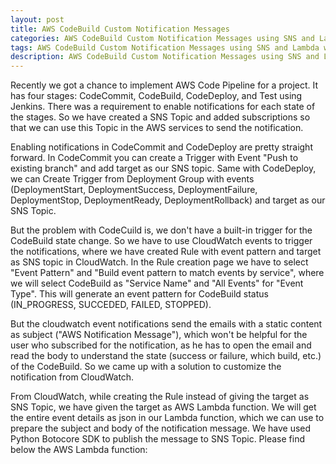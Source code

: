 ```yaml
---
layout: post
title: AWS CodeBuild Custom Notification Messages
categories: AWS CodeBuild Custom Notification Messages using SNS and Lambda with Python Botocore SDK Customize AWS CloudWatch notifications.    
tags: AWS CodeBuild Custom Notification Messages using SNS and Lambda with Python Botocore SDK Customize AWS CloudWatch notifications.    
description: AWS CodeBuild Custom Notification Messages using SNS and Lambda with Python Botocore SDK. Customize AWS CloudWatch notifications.  
---
```


Recently we got a chance to implement AWS Code Pipeline for a project. It has four stages: CodeCommit, CodeBuild, CodeDeploy, and Test using Jenkins. There was a requirement to enable notifications for each state of the stages. So we have created a SNS Topic and added subscriptions so that we can use this Topic in the AWS services to send the notification.
<!--more-->
Enabling notifications in CodeCommit and CodeDeploy are pretty straight forward. In CodeCommit you can create a Trigger with Event "Push to existing branch" and add target as our SNS topic. Same with CodeDeploy, we can Create Trigger from Deployment Group with events (DeploymentStart, DeploymentSuccess, DeploymentFailure, DeploymentStop, DeploymentReady, DeploymentRollback) and target as our SNS Topic.  

But the problem with CodeCuild is, we don't have a built-in trigger for the CodeBuild state change. So we have to use CloudWatch events to trigger the notifications, where we have created Rule with event pattern and target as SNS topic in CloudWatch. In the Rule creation page we have to select "Event Pattern" and "Build event pattern to match events by service", where we will select CodeBuild as "Service Name" and "All Events" for "Event Type". This will generate an event pattern for CodeBuild status (IN_PROGRESS, SUCCEDED, FAILED, STOPPED).

But the cloudwatch event notifications send the emails with a static content as subject ("AWS Notification Message"), which won't be helpful for the user who subscribed for the notification, as he has to open the email and read the body to understand the state (success or failure, which build, etc.) of the CodeBuild. So we came up with a solution to customize the notification from CloudWatch.

From CloudWatch, while creating the Rule instead of giving the target as SNS Topic, we have given the target as AWS Lambda function. We will get the entire event details as json in our Lambda function, which we can use to prepare the subject and body of the notification message. We have used Python Botocore SDK to publish the message to SNS Topic. Please find below the AWS Lambda function:

<script src="https://gist.github.com/abhidsm/1f81819733ffe631b795bac5245b8564.js"></script>  


